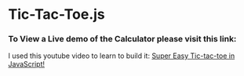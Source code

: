 # Tic-Tac-Toe.js

### To View a Live demo of the Calculator please visit this link: []()

I used this youtube video to learn to build it: [Super Easy Tic-tac-toe in JavaScript!](https://www.youtube.com/watch?v=DRaWr0Dcbl0&ab_channel=CodewithAniaKub%C3%B3w)

